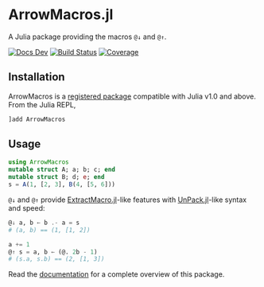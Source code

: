 # ArrowMacros.jl

A Julia package providing the macros `@↓` and `@↑`.

[![Docs Dev](https://img.shields.io/badge/docs-dev-blue.svg)](https://giancarloantonucci.github.io/ArrowMacros.jl/dev) [![Build Status](https://img.shields.io/github/workflow/status/giancarloantonucci/ArrowMacros.jl/CI)](https://github.com/giancarloantonucci/ArrowMacros.jl/actions) [![Coverage](https://img.shields.io/codecov/c/github/giancarloantonucci/ArrowMacros.jl?label=coverage)](https://codecov.io/gh/giancarloantonucci/ArrowMacros.jl)

## Installation

ArrowMacros is a [registered package](https://juliahub.com/ui/Search?q=ArrowMacros&type=packages) compatible with Julia v1.0 and above. From the Julia REPL,
```julia
]add ArrowMacros
```

## Usage

```julia
using ArrowMacros
mutable struct A; a; b; c; end
mutable struct B; d; e; end
s = A(1, [2, 3], B(4, [5, 6]))
```

`@↓` and `@↑` provide [ExtractMacro.jl](https://github.com/carlobaldassi/ExtractMacro.jl)-like features with [UnPack.jl](https://github.com/mauro3/UnPack.jl)-like syntax and speed:

```julia
@↓ a, b ← b .- a = s
# (a, b) == (1, [1, 2])

a += 1
@↑ s = a, b ← (@. 2b - 1)
# (s.a, s.b) == (2, [1, 3])
```

Read the [documentation](https://giancarloantonucci.github.io/ArrowMacros.jl/dev) for a complete overview of this package.
